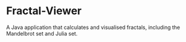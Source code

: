# Fractal-Viewer
A Java application that calculates and visualised fractals, including the Mandelbrot set and Julia set.
